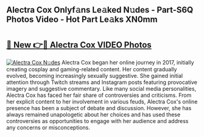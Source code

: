 ## Alectra Cox Onlyf𝚊ns Le𝚊ked N𝚞des - Part-S6Q Photos Video - Hot Part Le𝚊ks XN0mm

# <h2><a href="http://ab62086.deff.icu/?id=Alectra+Cox">🔗 New 👉🔴 Alectra Cox VIDEO Photos</a></h2>

[![Alectra Cox N𝚞des](https://i.imgur.com/rIISA9y.gif)](http://ab62086.deff.icu/?id=Alectra+Cox)
Alectra Cox began her online journey in 2017, initially creating cosplay and gaming-related content. Her content gradually evolved, becoming increasingly sexually suggestive. She gained initial attention through Twitch streams and Instagram posts featuring provocative imagery and suggestive commentary. Like many social media personalities, Alectra Cox has faced her fair share of controversies and criticisms. From her explicit content to her involvement in various feuds, Alectra Cox's online presence has been a subject of debate and discussion. However, she has always remained unapologetic about her choices and has used these controversies as opportunities to engage with her audience and address any concerns or misconceptions.

